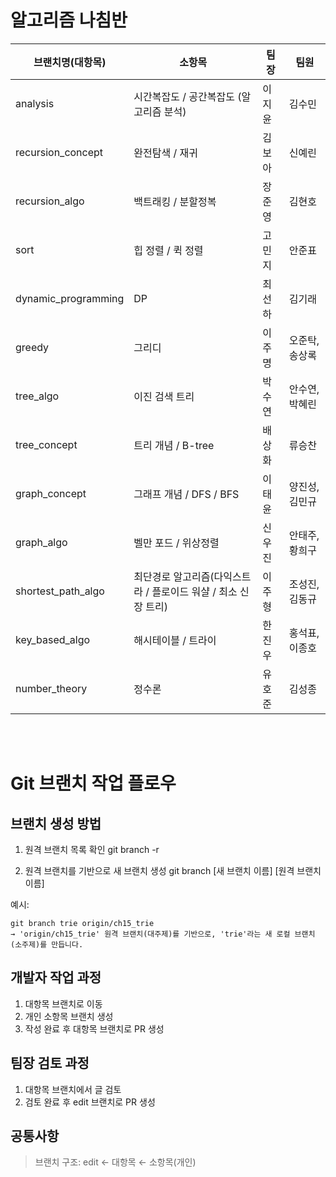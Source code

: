 # 알고리즘 나침반


| 브랜치명(대항목) | 소항목 | 팀장 | 팀원 |
|--------|--------|--------|--------|
| analysis   |  시간복잡도 / 공간복잡도 (알고리즘 분석) | 이지윤 | 김수민|
| recursion_concept  | 완전탐색 / 재귀 | 김보아 | 신예린 |
| recursion_algo |  백트래킹 / 분할정복 | 장준영  | 김현호 |
| sort  | 힙 정렬 / 퀵 정렬  |고민지 | 안준표|
| dynamic_programming |  DP   |최선하   | 김기래 |
|  greedy  | 그리디 |이주명 | 오준탁, 송상록|
| tree_algo |  이진 검색 트리  |박수연 | 안수연, 박혜린 |
| tree_concept   |  트리 개념 / B-tree    |배상화   | 류승찬 |
| graph_concept  | 그래프 개념 / DFS / BFS|이태윤 | 양진성, 김민규 |
| graph_algo  | 벨만 포드 / 위상정렬 | 신우진 |안태주, 황희구|
| shortest_path_algo  | 최단경로 알고리즘(다익스트라 / 플로이드 워샬 / 최소 신장 트리)  |이주형   | 조성진, 김동규 |
| key_based_algo  | 해시테이블 / 트라이    | 한진우   | 홍석표, 이종호|
| number_theory  | 정수론 |유호준   | 김성종|

<br>
<br>

# Git 브랜치 작업 플로우
## 브랜치 생성 방법
1. 원격 브랜치 목록 확인
git branch -r

2. 원격 브랜치를 기반으로 새 브랜치 생성
git branch [새 브랜치 이름] [원격 브랜치 이름]

예시:
```
git branch trie origin/ch15_trie
→ 'origin/ch15_trie' 원격 브랜치(대주제)를 기반으로, 'trie'라는 새 로컬 브랜치(소주제)를 만듭니다.
```


## 개발자 작업 과정
1. 대항목 브랜치로 이동
2. 개인 소항목 브랜치 생성
2. 작성 완료 후 대항목 브랜치로 PR 생성

## 팀장 검토 과정
1. 대항목 브랜치에서 글 검토
2. 검토 완료 후 edit 브랜치로 PR 생성


## 공통사항
> 브랜치 구조: edit ← 대항목 ← 소항목(개인)

